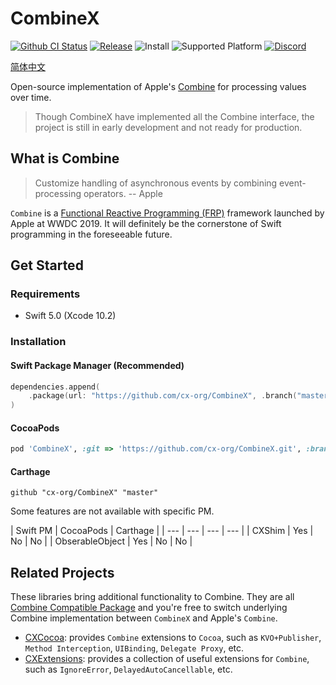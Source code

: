 # CombineX

[![Github CI Status](https://github.com/cx-org/CombineX/workflows/CI/badge.svg)](https://github.com/cx-org/CombineX/actions)
[![Release](https://img.shields.io/github/release-pre/cx-org/combinex)](https://github.com/cx-org/CombineX/releases)
![Install](https://img.shields.io/badge/install-Swift_PM%20%7C%20CocoaPods%20%7C%20Carthage-ff69b4)
![Supported Platform](https://img.shields.io/badge/platform-Linux%20%7C%20macOS%20%7C%20iOS%20%7C%20watchOS%20%7C%20tvOS-lightgrey)
[![Discord](https://img.shields.io/badge/chat-discord-9cf)](https://discord.gg/9vzqgZx)

[简体中文](README_zh-Hans.md)

Open-source implementation of Apple's [Combine](https://developer.apple.com/documentation/combine) for processing values over time.

> Though CombineX have implemented all the Combine interface, the project is still in early development and not ready for production.

## What is Combine

> Customize handling of asynchronous events by combining event-processing operators. -- Apple

`Combine` is a [Functional Reactive Programming (FRP)](https://en.wikipedia.org/wiki/Functional_reactive_programming) framework launched by Apple at WWDC 2019. It will definitely be the cornerstone of Swift programming in the foreseeable future.

## Get Started

### Requirements

- Swift 5.0 (Xcode 10.2)

### Installation

#### Swift Package Manager (Recommended)

```swift
dependencies.append(
    .package(url: "https://github.com/cx-org/CombineX", .branch("master"))
)
```

#### CocoaPods

```ruby
pod 'CombineX', :git => 'https://github.com/cx-org/CombineX.git', :branch => 'master'
```

#### Carthage

```carthage
github "cx-org/CombineX" "master"
```

Some features are not available with specific PM.

| Swift PM | CocoaPods | Carthage |
| --- | --- | --- | --- |
| CXShim | Yes | No | No |
| ObserableObject | Yes | No | No |

## Related Projects

These libraries bring additional functionality to Combine. They are all [Combine Compatible Package](https://github.com/cx-org/CombineX/wiki/Combine-Compatible-Package) and you're free to switch underlying Combine implementation between `CombineX` and Apple's `Combine`.

- [CXCocoa](https://github.com/cx-org/CXCocoa): provides `Combine` extensions to `Cocoa`, such as `KVO+Publisher`, `Method Interception`, `UIBinding`, `Delegate Proxy`, etc.
- [CXExtensions](https://github.com/cx-org/CXExtensions): provides a collection of useful extensions for `Combine`, such as `IgnoreError`, `DelayedAutoCancellable`, etc.